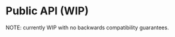 # Public API (WIP)

<!-- (b/181877171): update when API doc is ready.-->
NOTE: currently WIP with no backwards compatibility guarantees.
